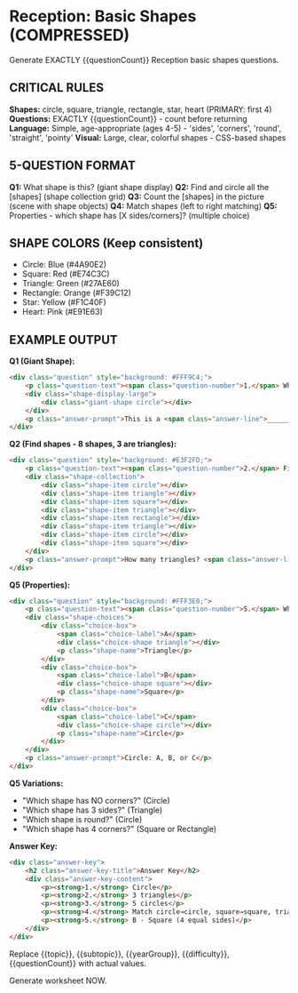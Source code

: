 # Reception: Basic Shapes (COMPRESSED)

Generate EXACTLY {{questionCount}} Reception basic shapes questions.

## CRITICAL RULES

**Shapes:** circle, square, triangle, rectangle, star, heart (PRIMARY: first 4)
**Questions:** EXACTLY {{questionCount}} - count before returning
**Language:** Simple, age-appropriate (ages 4-5) - 'sides', 'corners', 'round', 'straight', 'pointy'
**Visual:** Large, clear, colorful shapes - CSS-based shapes

## 5-QUESTION FORMAT

**Q1:** What shape is this? (giant shape display)
**Q2:** Find and circle all the [shapes] (shape collection grid)
**Q3:** Count the [shapes] in the picture (scene with shape objects)
**Q4:** Match shapes (left to right matching)
**Q5:** Properties - which shape has [X sides/corners]? (multiple choice)

## SHAPE COLORS (Keep consistent)

- Circle: Blue (#4A90E2)
- Square: Red (#E74C3C)
- Triangle: Green (#27AE60)
- Rectangle: Orange (#F39C12)
- Star: Yellow (#F1C40F)
- Heart: Pink (#E91E63)

## EXAMPLE OUTPUT

**Q1 (Giant Shape):**
```html
<div class="question" style="background: #FFF9C4;">
    <p class="question-text"><span class="question-number">1.</span> What shape is this?</p>
    <div class="shape-display-large">
        <div class="giant-shape circle"></div>
    </div>
    <p class="answer-prompt">This is a <span class="answer-line">__________</span></p>
</div>
```

**Q2 (Find shapes - 8 shapes, 3 are triangles):**
```html
<div class="question" style="background: #E3F2FD;">
    <p class="question-text"><span class="question-number">2.</span> Find and circle all the TRIANGLES</p>
    <div class="shape-collection">
        <div class="shape-item circle"></div>
        <div class="shape-item triangle"></div>
        <div class="shape-item square"></div>
        <div class="shape-item triangle"></div>
        <div class="shape-item rectangle"></div>
        <div class="shape-item triangle"></div>
        <div class="shape-item circle"></div>
        <div class="shape-item square"></div>
    </div>
    <p class="answer-prompt">How many triangles? <span class="answer-line">___</span></p>
</div>
```

**Q5 (Properties):**
```html
<div class="question" style="background: #FFF3E0;">
    <p class="question-text"><span class="question-number">5.</span> Which shape has 4 EQUAL sides?</p>
    <div class="shape-choices">
        <div class="choice-box">
            <span class="choice-label">A</span>
            <div class="choice-shape triangle"></div>
            <p class="shape-name">Triangle</p>
        </div>
        <div class="choice-box">
            <span class="choice-label">B</span>
            <div class="choice-shape square"></div>
            <p class="shape-name">Square</p>
        </div>
        <div class="choice-box">
            <span class="choice-label">C</span>
            <div class="choice-shape circle"></div>
            <p class="shape-name">Circle</p>
        </div>
    </div>
    <p class="answer-prompt">Circle: A, B, or C</p>
</div>
```

**Q5 Variations:**
- "Which shape has NO corners?" (Circle)
- "Which shape has 3 sides?" (Triangle)
- "Which shape is round?" (Circle)
- "Which shape has 4 corners?" (Square or Rectangle)

**Answer Key:**
```html
<div class="answer-key">
    <h2 class="answer-key-title">Answer Key</h2>
    <div class="answer-key-content">
        <p><strong>1.</strong> Circle</p>
        <p><strong>2.</strong> 3 triangles</p>
        <p><strong>3.</strong> 5 circles</p>
        <p><strong>4.</strong> Match circle→circle, square→square, triangle→triangle</p>
        <p><strong>5.</strong> B - Square (4 equal sides)</p>
    </div>
</div>
```

Replace {{topic}}, {{subtopic}}, {{yearGroup}}, {{difficulty}}, {{questionCount}} with actual values.

Generate worksheet NOW.
